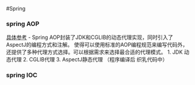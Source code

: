 #Spring

### spring AOP

[具体参考](https://blog.csdn.net/a837199685/article/details/68930987)
    - Spring AOP封装了JDK和CGLIB的动态代理实现，同时引入了AspectJ的编程方式和注解。
    使得可以使用标准的AOP编程规范来编写代码外，还提供了多种代理方式选择。可以根据需求来选择最合适的代理模式。
    1. JDK 动态代理
    2. CGLIB代理
    3. AspectJ静态代理 （程序编译后 织乳代码中）

### spring IOC
    